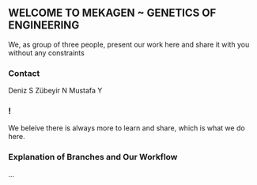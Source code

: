 ## WELCOME TO MEKAGEN ~ GENETICS OF ENGINEERING
We, as group of three people, present our work here and share it with you without any constraints

### Contact

Deniz S
Zübeyir N
Mustafa Y

### !

We beleive there is always more to learn and share, which is what we do here.

### Explanation of Branches and Our Workflow
...


